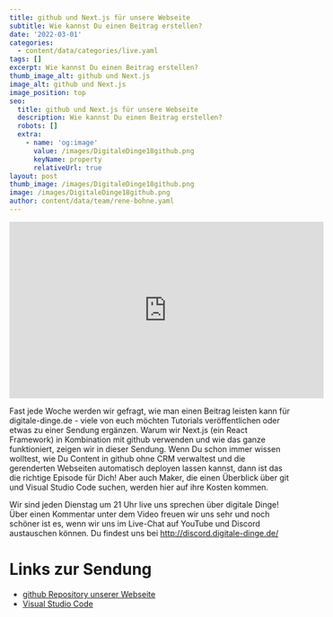 ```yaml
---
title: github und Next.js für unsere Webseite
subtitle: Wie kannst Du einen Beitrag erstellen?
date: '2022-03-01'
categories:
  - content/data/categories/live.yaml
tags: []
excerpt: Wie kannst Du einen Beitrag erstellen?
thumb_image_alt: github und Next.js
image_alt: github und Next.js
image_position: top
seo:
  title: github und Next.js für unsere Webseite
  description: Wie kannst Du einen Beitrag erstellen?
  robots: []
  extra:
    - name: 'og:image'
      value: /images/DigitaleDinge18github.png
      keyName: property
      relativeUrl: true
layout: post
thumb_image: /images/DigitaleDinge18github.png
image: /images/DigitaleDinge18github.png
author: content/data/team/rene-bohne.yaml
---
```

<iframe width="560" height="315"
src="https://www.youtube.com/embed/acm76Q-lPtk?modestbranding=1"
frameborder="0" allow="accelerometer; autoplay; encrypted-media;
gyroscope; picture-in-picture" allowfullscreen>\\\</iframe>

Fast jede Woche werden wir gefragt, wie man einen Beitrag leisten kann für digitale-dinge.de - viele von euch möchten Tutorials veröffentlichen oder etwas zu einer Sendung ergänzen. Warum wir Next.js (ein React Framework) in Kombination mit github verwenden und wie das ganze funktioniert, zeigen wir in dieser Sendung. Wenn Du schon immer wissen wolltest, wie Du Content in github ohne CRM verwaltest und die gerenderten Webseiten automatisch deployen lassen kannst, dann ist das die richtige Episode für Dich! Aber auch Maker, die einen Überblick über git und Visual Studio Code suchen, werden hier auf ihre Kosten kommen.

Wir sind jeden Dienstag um 21 Uhr live uns sprechen über digitale Dinge! Über einen Kommentar unter dem Video freuen wir uns sehr und noch schöner ist es, wenn wir uns im Live-Chat auf YouTube und Discord austauschen können. Du findest uns bei http://discord.digitale-dinge.de/

# Links zur Sendung

* [github Repository unserer Webseite](https://github.com/renebohne/digitale-dinge/)
* [Visual Studio Code](https://code.visualstudio.com/)
